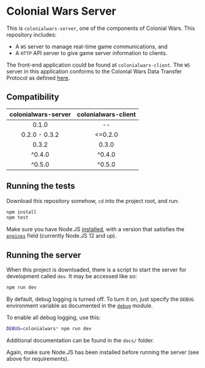 # Colonial Wars Server
This is ``colonialwars-server``, one of the components of Colonial Wars.
This repository includes:
- A ``WS`` server to manage real-time game communications, and
- A ``HTTP`` API server to give game server information to clients.

The front-end application could be found at ``colonialwars-client``. The ``WS`` server
in this application conforms to the Colonial Wars Data Transfer Protocol as defined
[here](
  https://github.com/Take-Some-Bytes/specifications/blob/5542f478975dc45480d631f314837cc571681b0a/colonialwars/pow_cwdtp.md
).

## Compatibility
| colonialwars-server | colonialwars-client |
|:-------------------:|:-------------------:|
|        0.1.0        |          --         |
|    0.2.0 - 0.3.2    |       <=0.2.0       |
|        0.3.2        |        0.3.0        |
|        ^0.4.0       |        ^0.4.0       |
|        ^0.5.0       |        ^0.5.0       |

## Running the tests
Download this repository somehow, ``cd`` into the project root, and run:
```sh
npm install
npm test
```
Make sure you have Node.JS [installed](https://nodejs.org), with a version that satisfies
the [``engines``](https://github.com/Take-Some-Bytes/colonialwars-server/blob/main/package.json#L24)
field (currently Node.JS 12 and up).

## Running the server
When this project is downloaded, there is a script to start the server for development
called ``dev``. It may be accessed like so:
```sh
npm run dev
```
By default, debug logging is turned off. To turn it on, just specify the ``DEBUG`` environment
variable as documented in the [``debug``](https://www.npmjs.com/package/debug#usage) module.

To enable all debug logging, use this:
```sh
DEBUG=colonialwars* npm run dev
```

Additional documentation can be found in the ``docs/`` folder.

Again, make sure Node.JS has been installed before running the server (see above for
requirements).
